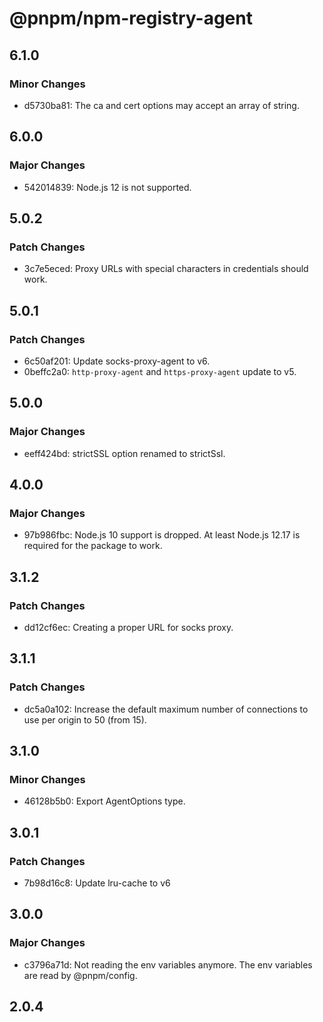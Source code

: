 # @pnpm/npm-registry-agent

## 6.1.0

### Minor Changes

- d5730ba81: The ca and cert options may accept an array of string.

## 6.0.0

### Major Changes

- 542014839: Node.js 12 is not supported.

## 5.0.2

### Patch Changes

- 3c7e5eced: Proxy URLs with special characters in credentials should work.

## 5.0.1

### Patch Changes

- 6c50af201: Update socks-proxy-agent to v6.
- 0beffc2a0: `http-proxy-agent` and `https-proxy-agent` update to v5.

## 5.0.0

### Major Changes

- eeff424bd: strictSSL option renamed to strictSsl.

## 4.0.0

### Major Changes

- 97b986fbc: Node.js 10 support is dropped. At least Node.js 12.17 is required for the package to work.

## 3.1.2

### Patch Changes

- dd12cf6ec: Creating a proper URL for socks proxy.

## 3.1.1

### Patch Changes

- dc5a0a102: Increase the default maximum number of connections to use per origin to 50 (from 15).

## 3.1.0

### Minor Changes

- 46128b5b0: Export AgentOptions type.

## 3.0.1

### Patch Changes

- 7b98d16c8: Update lru-cache to v6

## 3.0.0

### Major Changes

- c3796a71d: Not reading the env variables anymore. The env variables are read by @pnpm/config.

## 2.0.4
